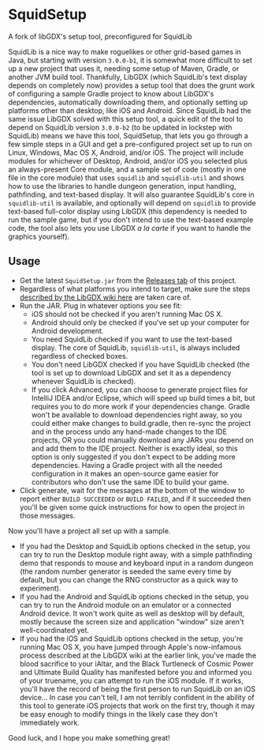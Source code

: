 # SquidSetup
A fork of libGDX's setup tool, preconfigured for SquidLib

SquidLib is a nice way to make roguelikes or other grid-based games in Java, but starting
with version `3.0.0-b1`, it is somewhat more difficult to set up a new project that uses
it, needing some setup of Maven, Gradle, or another JVM build tool. Thankfully, LibGDX
(which SquidLib's text display depends on completely now) provides a setup tool that does
the grunt work of configuring a sample Gradle project to know about LibGDX's dependencies,
automatically downloading them, and optionally setting up platforms other than desktop,
like iOS and Android. Since SquidLib had the same issue LibGDX solved with this setup tool,
a quick edit of the tool to depend on SquidLib version `3.0.0-b2` (to be updated in
lockstep with SquidLib) means we have this tool, SquidSetup, that lets you go through a few
simple steps in a GUI and get a pre-configured project set up to run on Linux, Windows, Mac
OS X, Android, and/or iOS. The project will include modules for whichever of Desktop,
Android, and/or iOS you selected plus an always-present Core module, and a sample set of
code (mostly in one file in the core module) that uses `squidlib` and `squidlib-util` and
shows how to use the libraries to handle dungeon generation, input handling, pathfinding, and
text-based display. It will also guarantee SquidLib's core in `squidlib-util` is available,
and optionally will depend on `squidlib` to provide text-based full-color display using
LibGDX (this dependency is needed to run the sample game, but if you don't intend to use the
text-based example code, the tool also lets you use LibGDX _a la carte_ if you want to
handle the graphics yourself).

## Usage

  - Get the latest `SquidSetup.jar` from the [Releases tab](https://github.com/tommyettinger/SquidSetup/releases) of this project.
  - Regardless of what platforms you intend to target, make sure the steps
    [described by the LibGDX wiki here](https://github.com/libgdx/libgdx/wiki/Setting-up-your-Development-Environment-%28Eclipse%2C-Intellij-IDEA%2C-NetBeans%29)
    are taken care of.
  - Run the JAR. Plug in whatever options you see fit:
    - iOS should not be checked if you aren't running Mac OS X.
    - Android should only be checked if you've set up your computer for Android development.
    - You need SquidLib checked if you want to use the text-based display. The core of
      SquidLib, `squidlib-util`, is always included regardless of checked boxes.
    - You don't need LibGDX checked if you have SquidLib checked (the tool is set up to
      download LibGDX and set it as a dependency whenever SquidLib is checked).
    - If you click Advanced, you can choose to generate project files for IntelliJ IDEA
      and/or Eclipse, which will speed up build times a bit, but requires you to do more
      work if your dependencies change. Gradle won't be available to download dependencies
      right away, so you could either make changes to build.gradle, then re-sync the project
      and in the process undo any hand-made changes to the IDE projects, OR you could
      manually download any JARs you depend on and add them to the IDE project. Neither is
      exactly ideal, so this option is only suggested if you don't expect to be adding
      more dependencies. Having a Gradle project with all the needed configuration in it
      makes an open-source game easier for contributors who don't use the same IDE to build
      your game.
  - Click generate, wait for the messages at the bottom of the window to report either
    `BUILD SUCCEEDED` or `BUILD FAILED`, and if it succeeded then you'll be given some quick
    instructions for how to open the project in those messages.
    
Now you'll have a project all set up with a sample.

  - If you had the Desktop and SquidLib options checked in the setup, you can try to run the
    Desktop module right away, with a simple pathfinding demo that responds to mouse and
    keyboard input in a random dungeon (the random number generator is seeded the same every
    time by default, but you can change the RNG constructor as a quick way to experiment).
  - If you had the Android and SquidLib options checked in the setup, you can try to run the
    Android module on an emulator or a connected Android device. It won't work quite as well
    as desktop will by default, mostly because the screen size and application "window" size
    aren't well-coordinated yet.
  - If you had the iOS and SquidLib options checked in the setup, you're running Mac OS X,
    you have jumped through Apple's now-infamous process described at the LibGDX wiki at the
    earlier link, you've made the blood sacrifice to your iAltar, and the Black Turtleneck
    of Cosmic Power and Ultimate Build Quality has manifested before you and informed you of
    your truename, you can attempt to run the iOS module. If it works, you'll have the
    record of being the first person to run SquidLib on an iOS device... In case you can't
    tell, I am not terribly confident in the ability of this tool to generate iOS projects
    that work on the first try, though it may be easy enough to modify things in the likely
    case they don't immediately work.
    
Good luck, and I hope you make something great!

